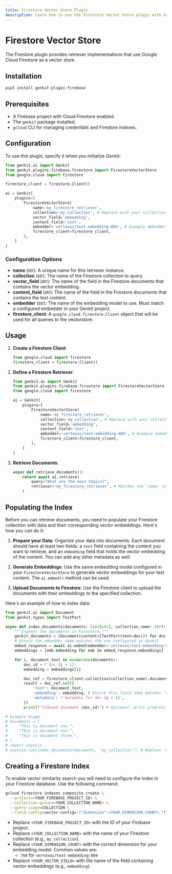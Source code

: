 ```yaml
---
title: Firestore Vector Store Plugin
description: Learn how to use the Firestore Vector Store plugin with Genkit Python to leverage Google Cloud Firestore for RAG.
---
```


# Firestore Vector Store

The Firestore plugin provides retriever implementations that use Google Cloud
Firestore as a vector store.

## Installation

```bash
pip3 install genkit-plugin-firebase
```

## Prerequisites

- A Firebase project with Cloud Firestore enabled.
- The `genkit` package installed.
- `gcloud` CLI for managing credentials and Firestore indexes.

## Configuration

To use this plugin, specify it when you initialize Genkit:

```python
from genkit.ai import Genkit
from genkit.plugins.firebase.firestore import FirestoreVectorStore
from google.cloud import firestore

firestore_client = firestore.Client()

ai = Genkit(
    plugins=[
        FirestoreVectorStore(
            name='my_firestore_retriever',
            collection='my_collection', # Replace with your collection name
            vector_field='embedding',
            content_field='text',
            embedder='vertexai/text-embedding-004', # Example embedder
            firestore_client=firestore_client,
        ),
    ]
)
```

### Configuration Options

- **name** (str): A unique name for this retriever instance.
- **collection** (str): The name of the Firestore collection to query.
- **vector_field** (str): The name of the field in the Firestore documents that contains the vector embedding.
- **content_field** (str): The name of the field in the Firestore documents that contains the text content.
- **embedder** (str): The name of the embedding model to use. Must match a configured embedder in your Genkit project.
- **firestore_client**: A `google.cloud.firestore.Client` object that will be used for all queries to the vectorstore.

## Usage

1.  **Create a Firestore Client**:

    ```python
    from google.cloud import firestore
    firestore_client = firestore.Client()
    ```

2.  **Define a Firestore Retriever**:

    ```python
    from genkit.ai import Genkit
    from genkit.plugins.firebase.firestore import FirestoreVectorStore
    from google.cloud import firestore

    ai = Genkit(
        plugins=[
            FirestoreVectorStore(
                name='my_firestore_retriever',
                collection='my_collection', # Replace with your collection name
                vector_field='embedding',
                content_field='text',
                embedder='vertexai/text-embedding-004', # Example embedder
                firestore_client=firestore_client,
            ),
        ]
    )
    ```

3.  **Retrieve Documents**:

    ```python
    async def retrieve_documents():
        return await ai.retrieve(
            query="What are the main topics?",
            retriever='my_firestore_retriever', # Matches the 'name' in FirestoreVectorStore config
        )
    ```

## Populating the Index

Before you can retrieve documents, you need to populate your Firestore collection with data and their corresponding vector embeddings. Here's how you can do it:

1.  **Prepare your Data**: Organize your data into documents. Each document should have at least two fields: a `text` field containing the content you want to retrieve, and an `embedding` field that holds the vector embedding of the content. You can add any other metadata as well.

2.  **Generate Embeddings**: Use the same embedding model configured in your `FirestoreVectorStore` to generate vector embeddings for your text content. The `ai.embed()` method can be used.

3.  **Upload Documents to Firestore**: Use the Firestore client to upload the documents with their embeddings to the specified collection.

Here's an example of how to index data:

```python
from genkit.ai import Document
from genkit.types import TextPart

async def index_documents(documents: list[str], collection_name: str):
    """Indexes the documents in Firestore."""
    genkit_documents = [Document(content=[TextPart(text=doc)]) for doc in documents]
    # Ensure the embedder name matches the one configured in Genkit
    embed_response = await ai.embed(embedder='vertexai/text-embedding-004', documents=genkit_documents)
    embeddings = [emb.embedding for emb in embed_response.embeddings]

    for i, document_text in enumerate(documents):
        doc_id = f'doc-{i + 1}'
        embedding = embeddings[i]

        doc_ref = firestore_client.collection(collection_name).document(doc_id)
        result = doc_ref.set({
            'text': document_text,
            'embedding': embedding, # Ensure this field name matches 'vector_field' in config
            'metadata': f'metadata for doc {i + 1}',
        })
        print(f"Indexed document {doc_id}") # Optional: print progress

# Example Usage
# documents = [
#     "This is document one.",
#     "This is document two.",
#     "This is document three.",
# ]
# import asyncio
# asyncio.run(index_documents(documents, 'my_collection')) # Replace 'my_collection' with your actual collection name
```

## Creating a Firestore Index

To enable vector similarity search you will need to configure the index in your Firestore database. Use the following command:

```bash
gcloud firestore indexes composite create \
  --project=<YOUR_FIREBASE_PROJECT_ID> \
  --collection-group=<YOUR_COLLECTION_NAME> \
  --query-scope=COLLECTION \
  --field-config=vector-config='{"dimension":<YOUR_DIMENSION_COUNT>,"flat": {}}',field-path=<YOUR_VECTOR_FIELD>
```

- Replace `<YOUR_FIREBASE_PROJECT_ID>` with the ID of your Firebase project.
- Replace `<YOUR_COLLECTION_NAME>` with the name of your Firestore collection (e.g., `my_collection`).
- Replace `<YOUR_DIMENSION_COUNT>` with the correct dimension for your embedding model. Common values are:
  - `768` for `vertexai/text-embedding-004`
- Replace `<YOUR_VECTOR_FIELD>` with the name of the field containing vector embeddings (e.g., `embedding`).
